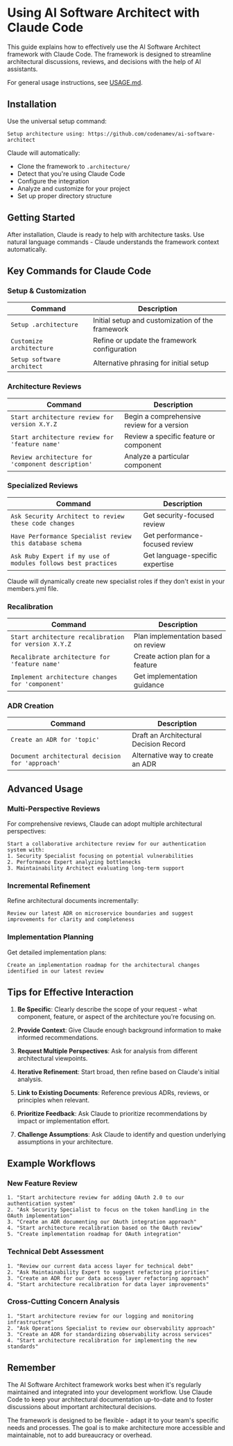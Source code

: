 # Using AI Software Architect with Claude Code

This guide explains how to effectively use the AI Software Architect framework with Claude Code. The framework is designed to streamline architectural discussions, reviews, and decisions with the help of AI assistants.

For general usage instructions, see [USAGE.md](USAGE.md).

## Installation

Use the universal setup command:

```
Setup architecture using: https://github.com/codenamev/ai-software-architect
```

Claude will automatically:
- Clone the framework to `.architecture/`
- Detect that you're using Claude Code
- Configure the integration
- Analyze and customize for your project
- Set up proper directory structure

## Getting Started

After installation, Claude is ready to help with architecture tasks. Use natural language commands - Claude understands the framework context automatically.

## Key Commands for Claude Code

### Setup & Customization

| Command | Description |
|---------|-------------|
| `Setup .architecture` | Initial setup and customization of the framework |
| `Customize architecture` | Refine or update the framework configuration |
| `Setup software architect` | Alternative phrasing for initial setup |

### Architecture Reviews

| Command | Description |
|---------|-------------|
| `Start architecture review for version X.Y.Z` | Begin a comprehensive review for a version |
| `Start architecture review for 'feature name'` | Review a specific feature or component |
| `Review architecture for 'component description'` | Analyze a particular component |

### Specialized Reviews

| Command | Description |
|---------|-------------|
| `Ask Security Architect to review these code changes` | Get security-focused review |
| `Have Performance Specialist review this database schema` | Get performance-focused review |
| `Ask Ruby Expert if my use of modules follows best practices` | Get language-specific expertise |

Claude will dynamically create new specialist roles if they don't exist in your members.yml file.

### Recalibration

| Command | Description |
|---------|-------------|
| `Start architecture recalibration for version X.Y.Z` | Plan implementation based on review |
| `Recalibrate architecture for 'feature name'` | Create action plan for a feature |
| `Implement architecture changes for 'component'` | Get implementation guidance |

### ADR Creation

| Command | Description |
|---------|-------------|
| `Create an ADR for 'topic'` | Draft an Architectural Decision Record |
| `Document architectural decision for 'approach'` | Alternative way to create an ADR |

## Advanced Usage

### Multi-Perspective Reviews

For comprehensive reviews, Claude can adopt multiple architectural perspectives:

```
Start a collaborative architecture review for our authentication system with:
1. Security Specialist focusing on potential vulnerabilities
2. Performance Expert analyzing bottlenecks
3. Maintainability Architect evaluating long-term support
```

### Incremental Refinement

Refine architectural documents incrementally:

```
Review our latest ADR on microservice boundaries and suggest improvements for clarity and completeness
```

### Implementation Planning

Get detailed implementation plans:

```
Create an implementation roadmap for the architectural changes identified in our latest review
```

## Tips for Effective Interaction

1. **Be Specific**: Clearly describe the scope of your request - what component, feature, or aspect of the architecture you're focusing on.

2. **Provide Context**: Give Claude enough background information to make informed recommendations.

3. **Request Multiple Perspectives**: Ask for analysis from different architectural viewpoints.

4. **Iterative Refinement**: Start broad, then refine based on Claude's initial analysis.

5. **Link to Existing Documents**: Reference previous ADRs, reviews, or principles when relevant.

6. **Prioritize Feedback**: Ask Claude to prioritize recommendations by impact or implementation effort.

7. **Challenge Assumptions**: Ask Claude to identify and question underlying assumptions in your architecture.

## Example Workflows

### New Feature Review

```
1. "Start architecture review for adding OAuth 2.0 to our authentication system"
2. "Ask Security Specialist to focus on the token handling in the OAuth implementation"
3. "Create an ADR documenting our OAuth integration approach"
4. "Start architecture recalibration based on the OAuth review"
5. "Create implementation roadmap for OAuth integration"
```

### Technical Debt Assessment

```
1. "Review our current data access layer for technical debt"
2. "Ask Maintainability Expert to suggest refactoring priorities"
3. "Create an ADR for our data access layer refactoring approach"
4. "Start architecture recalibration for data layer improvements"
```

### Cross-Cutting Concern Analysis

```
1. "Start architecture review for our logging and monitoring infrastructure"
2. "Ask Operations Specialist to review our observability approach"
3. "Create an ADR for standardizing observability across services"
4. "Start architecture recalibration for implementing the new standards"
```

## Remember

The AI Software Architect framework works best when it's regularly maintained and integrated into your development workflow. Use Claude Code to keep your architectural documentation up-to-date and to foster discussions about important architectural decisions.

The framework is designed to be flexible - adapt it to your team's specific needs and processes. The goal is to make architecture more accessible and maintainable, not to add bureaucracy or overhead.
